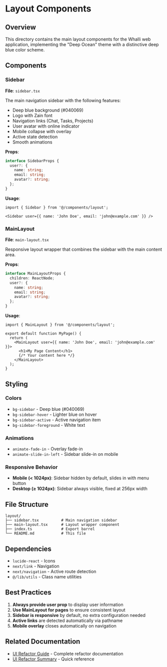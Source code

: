 # Layout Components

## Overview

This directory contains the main layout components for the Whalli web application, implementing the "Deep Ocean" theme with a distinctive deep blue color scheme.

## Components

### Sidebar

**File**: `sidebar.tsx`

The main navigation sidebar with the following features:
- Deep blue background (#040069)
- Logo with Zain font
- Navigation links (Chat, Tasks, Projects)
- User avatar with online indicator
- Mobile collapse with overlay
- Active state detection
- Smooth animations

**Props**:
```typescript
interface SidebarProps {
  user?: {
    name: string;
    email: string;
    avatar?: string;
  };
}
```

**Usage**:
```tsx
import { Sidebar } from '@/components/layout';

<Sidebar user={{ name: 'John Doe', email: 'john@example.com' }} />
```

### MainLayout

**File**: `main-layout.tsx`

Responsive layout wrapper that combines the sidebar with the main content area.

**Props**:
```typescript
interface MainLayoutProps {
  children: ReactNode;
  user?: {
    name: string;
    email: string;
    avatar?: string;
  };
}
```

**Usage**:
```tsx
import { MainLayout } from '@/components/layout';

export default function MyPage() {
  return (
    <MainLayout user={{ name: 'John Doe', email: 'john@example.com' }}>
      <h1>My Page Content</h1>
      {/* Your content here */}
    </MainLayout>
  );
}
```

## Styling

### Colors

- `bg-sidebar` - Deep blue (#040069)
- `bg-sidebar-hover` - Lighter blue on hover
- `bg-sidebar-active` - Active navigation item
- `bg-sidebar-foreground` - White text

### Animations

- `animate-fade-in` - Overlay fade-in
- `animate-slide-in-left` - Sidebar slide-in on mobile

### Responsive Behavior

- **Mobile (< 1024px)**: Sidebar hidden by default, slides in with menu button
- **Desktop (≥ 1024px)**: Sidebar always visible, fixed at 256px width

## File Structure

```
layout/
├── sidebar.tsx          # Main navigation sidebar
├── main-layout.tsx      # Layout wrapper component
├── index.ts             # Export barrel
└── README.md            # This file
```

## Dependencies

- `lucide-react` - Icons
- `next/link` - Navigation
- `next/navigation` - Active route detection
- `@/lib/utils` - Class name utilities

## Best Practices

1. **Always provide user prop** to display user information
2. **Use MainLayout for pages** to ensure consistent layout
3. **Sidebar is responsive** by default, no extra configuration needed
4. **Active links** are detected automatically via pathname
5. **Mobile overlay** closes automatically on navigation

## Related Documentation

- [UI Refactor Guide](../../UI_REFACTOR.md) - Complete refactor documentation
- [UI Refactor Summary](../../UI_REFACTOR_SUMMARY.md) - Quick reference
